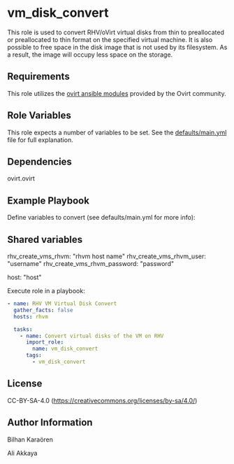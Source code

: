 vm_disk_convert
===============
This role is used to convert RHV/oVirt virtual disks from thin to preallocated or preallocated to thin format on the specified virtual machine. It is also possible to free space in the disk image that is not used by its filesystem. As a result, the image will occupy less space on the storage.

Requirements
------------
This role utilizes the [ovirt ansible modules](https://docs.ansible.com/ansible/latest/collections/ovirt/ovirt/index.html) provided by the Ovirt community.

Role Variables
--------------
This role expects a number of variables to be set. See the [defaults/main.yml](defaults/main.yml) file for full explanation.

Dependencies
------------
ovirt.ovirt

Example Playbook
----------------
Define variables to convert (see defaults/main.yml for more info):

Shared variables
----------------
rhv_create_vms_rhvm: "rhvm host name"
rhv_create_vms_rhvm_user: "username"
rhv_create_vms_rhvm_password: "password"

host: "host"

Execute role in a playbook:

```yaml
- name: RHV VM Virtual Disk Convert
  gather_facts: false
  hosts: rhvm

  tasks:
    - name: Convert virtual disks of the VM on RHV
      import_role:
        name: vm_disk_convert
      tags:
        - vm_disk_convert
```

License
-------
CC-BY-SA-4.0 (https://creativecommons.org/licenses/by-sa/4.0/)

Author Information
------------------
Bilhan Karaören

Ali Akkaya
